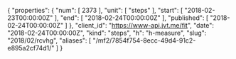 {
  "properties": {
    "num": [
      2373
    ],
    "unit": [
      "steps"
    ],
    "start": [
      "2018-02-23T00:00:00Z"
    ],
    "end": [
      "2018-02-24T00:00:00Z"
    ],
    "published": [
      "2018-02-24T00:00:00Z"
    ]
  },
  "client_id": "https://www-api.jvt.me/fit",
  "date": "2018-02-24T00:00:00Z",
  "kind": "steps",
  "h": "h-measure",
  "slug": "2018/02/rcvhg",
  "aliases": [
    "/mf2/7854f754-8ecc-49d4-91c2-e895a2cf74d1/"
  ]
}
